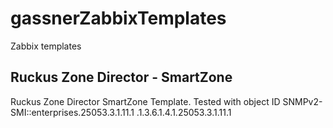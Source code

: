 # gassnerZabbixTemplates
Zabbix templates

## Ruckus Zone Director - SmartZone

Ruckus Zone Director SmartZone Template. 
Tested with object ID SNMPv2-SMI::enterprises.25053.3.1.11.1
.1.3.6.1.4.1.25053.3.1.11.1



